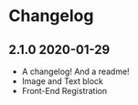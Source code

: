 # Changelog

## 2.1.0 2020-01-29

* A changelog! And a readme!
* Image and Text block
* Front-End Registration
